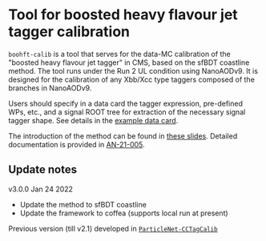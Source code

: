 # Tool for boosted heavy flavour jet tagger calibration

`boohft-calib` is a tool that serves for the data-MC calibration of the "boosted heavy flavour jet tagger" in CMS, based on the sfBDT coastline method.
The tool runs under the Run 2 UL condition using NanoAODv9.
It is designed for the calibration of any Xbb/Xcc type taggers composed of the branches in NanoAODv9. 

Users should specify in a data card the tagger expression, pre-defined WPs, etc., and a signal ROOT tree for extraction of the necessary signal tagger shape.
See details in the [example data card]().

The introduction of the method can be found in [these slides](TBA).
Detailed documentation is provided in [AN-21-005](https://cms.cern.ch/iCMS/jsp/db_notes/noteInfo.jsp?cmsnoteid=CMS%20AN-2021/005).

## Update notes

v3.0.0 Jan 24 2022
 - Update the method to sfBDT coastline
 - Update the framework to coffea (supports local run at present)

Previous version (till v2.1) developed in [`ParticleNet-CCTagCalib`](https://github.com/colizz/ParticleNet-CCTagCalib/)